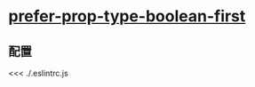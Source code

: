 
# [prefer-prop-type-boolean-first](https://eslint.vuejs.org/rules/prefer-prop-type-boolean-first.html)

## 配置

<<< ./.eslintrc.js
        
